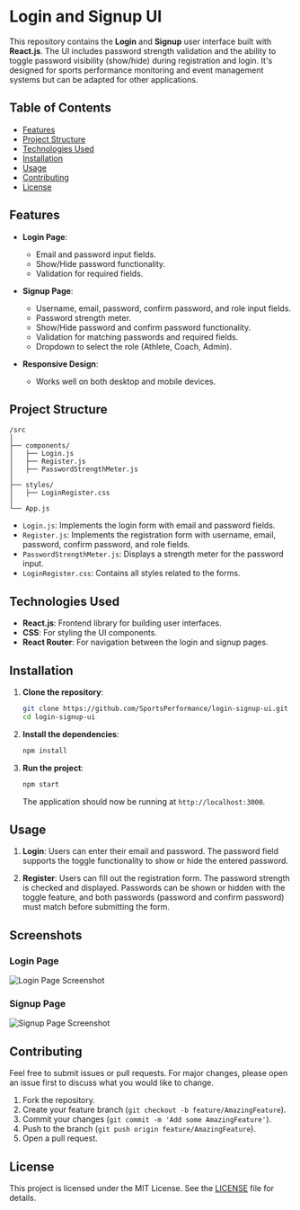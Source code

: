 
# Login and Signup UI

This repository contains the **Login** and **Signup** user interface built with **React.js**. The UI includes password strength validation and the ability to toggle password visibility (show/hide) during registration and login. It's designed for sports performance monitoring and event management systems but can be adapted for other applications.

## Table of Contents
- [Features](#features)
- [Project Structure](#project-structure)
- [Technologies Used](#technologies-used)
- [Installation](#installation)
- [Usage](#usage)
- [Contributing](#contributing)
- [License](#license)

## Features
- **Login Page**:
  - Email and password input fields.
  - Show/Hide password functionality.
  - Validation for required fields.
  
- **Signup Page**:
  - Username, email, password, confirm password, and role input fields.
  - Password strength meter.
  - Show/Hide password and confirm password functionality.
  - Validation for matching passwords and required fields.
  - Dropdown to select the role (Athlete, Coach, Admin).
  
- **Responsive Design**: 
  - Works well on both desktop and mobile devices.
  
## Project Structure

```
/src
│
├── components/
│   ├── Login.js
│   ├── Register.js
│   ├── PasswordStrengthMeter.js
│
├── styles/
│   ├── LoginRegister.css
│
└── App.js
```

- `Login.js`: Implements the login form with email and password fields.
- `Register.js`: Implements the registration form with username, email, password, confirm password, and role fields.
- `PasswordStrengthMeter.js`: Displays a strength meter for the password input.
- `LoginRegister.css`: Contains all styles related to the forms.

## Technologies Used
- **React.js**: Frontend library for building user interfaces.
- **CSS**: For styling the UI components.
- **React Router**: For navigation between the login and signup pages.
  
## Installation

1. **Clone the repository**:
   ```bash
   git clone https://github.com/SportsPerformance/login-signup-ui.git
   cd login-signup-ui
   ```

2. **Install the dependencies**:
   ```bash
   npm install
   ```

3. **Run the project**:
   ```bash
   npm start
   ```

   The application should now be running at `http://localhost:3000`.

## Usage

1. **Login**: Users can enter their email and password. The password field supports the toggle functionality to show or hide the entered password.
  
2. **Register**: Users can fill out the registration form. The password strength is checked and displayed. Passwords can be shown or hidden with the toggle feature, and both passwords (password and confirm password) must match before submitting the form.

## Screenshots

### Login Page
![Login Page Screenshot](https://path-to-image/login.png)

### Signup Page
![Signup Page Screenshot](https://path-to-image/signup.png)

## Contributing

Feel free to submit issues or pull requests. For major changes, please open an issue first to discuss what you would like to change.

1. Fork the repository.
2. Create your feature branch (`git checkout -b feature/AmazingFeature`).
3. Commit your changes (`git commit -m 'Add some AmazingFeature'`).
4. Push to the branch (`git push origin feature/AmazingFeature`).
5. Open a pull request.

## License

This project is licensed under the MIT License. See the [LICENSE](LICENSE) file for details.
